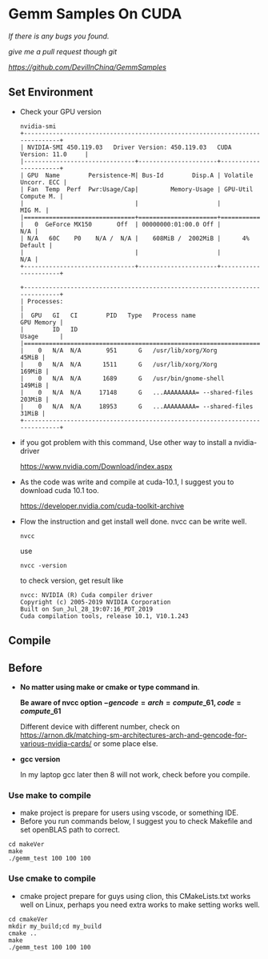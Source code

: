 # Gemm Samples On CUDA

*If there is any bugs you found.*

*give me a pull request though git*

*https://github.com/DevilInChina/GemmSamples*

## Set Environment

* Check your GPU version

  ```shell
  nvidia-smi
  +-----------------------------------------------------------------------------+
  | NVIDIA-SMI 450.119.03   Driver Version: 450.119.03   CUDA Version: 11.0     |
  |-------------------------------+----------------------+----------------------+
  | GPU  Name        Persistence-M| Bus-Id        Disp.A | Volatile Uncorr. ECC |
  | Fan  Temp  Perf  Pwr:Usage/Cap|         Memory-Usage | GPU-Util  Compute M. |
  |                               |                      |               MIG M. |
  |===============================+======================+======================|
  |   0  GeForce MX150       Off  | 00000000:01:00.0 Off |                  N/A |
  | N/A   60C    P0    N/A /  N/A |    608MiB /  2002MiB |      4%      Default |
  |                               |                      |                  N/A |
  +-------------------------------+----------------------+----------------------+
                                                                                 
  +-----------------------------------------------------------------------------+
  | Processes:                                                                  |
  |  GPU   GI   CI        PID   Type   Process name                  GPU Memory |
  |        ID   ID                                                   Usage      |
  |=============================================================================|
  |    0   N/A  N/A       951      G   /usr/lib/xorg/Xorg                 45MiB |
  |    0   N/A  N/A      1511      G   /usr/lib/xorg/Xorg                169MiB |
  |    0   N/A  N/A      1689      G   /usr/bin/gnome-shell              149MiB |
  |    0   N/A  N/A     17148      G   ...AAAAAAAAA= --shared-files      203MiB |
  |    0   N/A  N/A     18953      G   ...AAAAAAAAA= --shared-files       31MiB |
  +-----------------------------------------------------------------------------+
  ```

* if you got problem with this command, Use other way to install a nvidia-driver

  https://www.nvidia.com/Download/index.aspx

* As the code was write and compile at cuda-10.1, I suggest you to download cuda 10.1 too.

  https://developer.nvidia.com/cuda-toolkit-archive

* Flow the instruction and get install well done. nvcc can be write well.

  ```shell
  nvcc
  ```

  use
  
  ```shell
  nvcc -version
  ```
  
  to check version, get result like
  
  ```shell
  nvcc: NVIDIA (R) Cuda compiler driver
  Copyright (c) 2005-2019 NVIDIA Corporation
  Built on Sun_Jul_28_19:07:16_PDT_2019
  Cuda compilation tools, release 10.1, V10.1.243
  ```
  
  

## Compile

## Before

* **No matter using make or cmake or type command in**.

  **Be aware of nvcc option $-gencode=arch=compute\_61,code=compute\_61$**

  Different device with different number, check on https://arnon.dk/matching-sm-architectures-arch-and-gencode-for-various-nvidia-cards/  or some place else. 

* **gcc version**

  In my laptop gcc later then 8 will not work, check before you compile.

### Use make to compile

* make project is prepare for users using vscode, or something IDE.
* Before you run commands below, I suggest you to check Makefile and set openBLAS path to correct.

```shell
cd makeVer
make
./gemm_test 100 100 100
```

### Use cmake to compile

* cmake project prepare for guys using clion, this CMakeLists.txt works well on Linux, perhaps you need extra works to make setting works well. 

```shell
cd cmakeVer
mkdir my_build;cd my_build
cmake ..
make
./gemm_test 100 100 100
```

